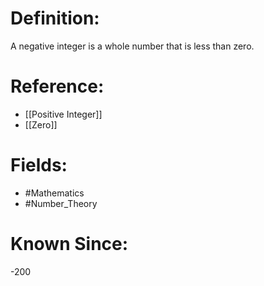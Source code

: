 

# Definition:
A negative integer is a whole number that is less than zero.

# Reference:
- [[Positive Integer]]
- [[Zero]]

# Fields: 
- #Mathematics
- #Number_Theory

# Known Since:
-200

